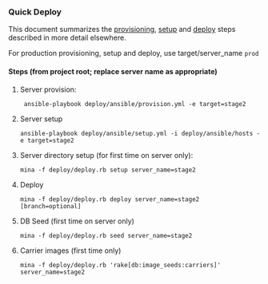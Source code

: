 ### Quick Deploy

This document summarizes the [provisioning](provisioning.md), [setup](setup.md) and [deploy](deploy.md) steps described
in more detail elsewhere.

For production provisioning, setup and deploy, use target/server_name `prod`

#### Steps (from project root; replace server name as appropriate)

1. Server provision:

    ```
     ansible-playbook deploy/ansible/provision.yml -e target=stage2
    ``` 
    
2. Server setup

    ```
    ansible-playbook deploy/ansible/setup.yml -i deploy/ansible/hosts -e target=stage2
    ```     

3. Server directory setup (for first time on server only):

    ```
    mina -f deploy/deploy.rb setup server_name=stage2
   ```
   
4. Deploy   

    ```
    mina -f deploy/deploy.rb deploy server_name=stage2 [branch=optional] 
    ``` 
   
5. DB Seed (first time on server only)   

    ```
    mina -f deploy/deploy.rb seed server_name=stage2 
    ``` 
6. Carrier images (first time only)

    ```
   mina -f deploy/deploy.rb 'rake[db:image_seeds:carriers]' server_name=stage2
   ```